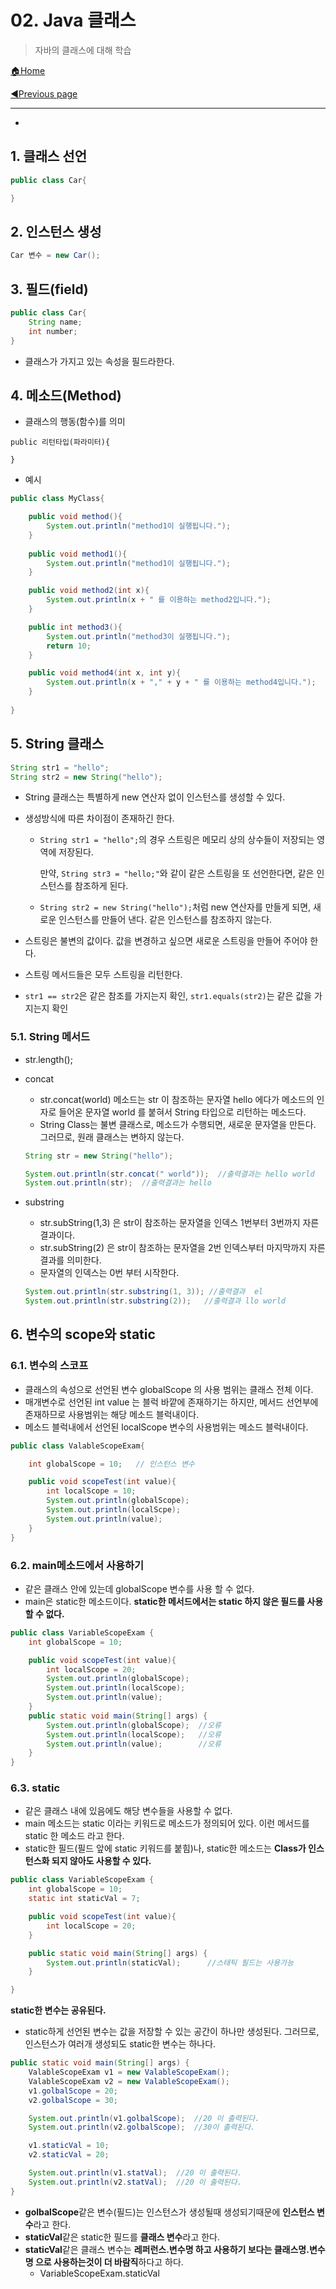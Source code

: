 # 02. Java 클래스

> 자바의 클래스에 대해 학습

[🏠Home](https://github.com/batboy118/Study_Note)

[◀Previous page ](./README.md)

---

<!-- TOC -->

- 

<!-- /TOC -->

## 1. 클래스 선언

```java
public class Car{

}
```

## 2. 인스턴스 생성

```java
Car 변수 = new Car();
```

## 3. 필드(field)

```java
public class Car{
    String name;    
    int number;
}
```

- 클래스가 가지고 있는 속성을 필드라한다.

## 4. 메소드(Method)

- 클래스의 행동(함수)를 의미

```
public 리턴타입(파라미터){

}
```

- 예시

```java
public class MyClass{

    public void method(){
        System.out.println("method1이 실행됩니다.");
    }
    
    public void method1(){
        System.out.println("method1이 실행됩니다.");
    }

    public void method2(int x){
        System.out.println(x + " 를 이용하는 method2입니다.");
    }

    public int method3(){
        System.out.println("method3이 실행됩니다.");
        return 10;
    }

    public void method4(int x, int y){
        System.out.println(x + "," + y + " 를 이용하는 method4입니다.");
    }
    
}
```

## 5. String 클래스

```java
String str1 = "hello";
String str2 = new String("hello");
```

- String  클래스는 특별하게 new 연산자 없이 인스턴스를 생성할 수 있다.

- 생성방식에 따른 차이점이 존재하긴 한다.

  - `String str1 = "hello";`의 경우 스트링은 메모리 상의 상수들이 저장되는 영역에 저장된다.

    만약, `String str3 = "hello;"`와 같이 같은 스트링을 또 선언한다면, 같은 인스턴스를 참조하게 된다.

  - `String str2 = new String("hello");`처럼 new 연산자를 만들게 되면, 새로운 인스턴스를 만들어 낸다. 같은 인스턴스를 참조하지 않는다.

- 스트링은 불변의 값이다. 값을 변경하고 싶으면 새로운 스트링을 만들어 주어야 한다.
- 스트링 메서드들은 모두 스트링을 리턴한다.

- `str1 == str2`은 같은 참조를 가지는지 확인, `str1.equals(str2)`는 같은 값을 가지는지 확인

### 5.1. String 메서드

- str.length();

- concat

  - str.concat(world) 메소드는 str 이 참조하는 문자열 hello 에다가 메소드의 인자로 들어온 문자열 world 를 붙혀서 String 타입으로 리턴하는 메소드다.
  - String Class는 불변 클래스로, 메소드가 수행되면, 새로운 문자열을 만든다. 그러므로, 원래 클래스는 변하지 않는다.

  ```java
  String str = new String("hello");
  
  System.out.println(str.concat(" world"));  //출력결과는 hello world 
  System.out.println(str);  //출력결과는 hello 
  ```

- substring

  - str.subString(1,3) 은 str이 참조하는 문자열을 인덱스 1번부터 3번까지 자른 결과이다.
  - str.subString(2) 은 str이 참조하는 문자열을 2번 인덱스부터 마지막까지 자른 결과를 의미한다.
  - 문자열의 인덱스는 0번 부터 시작한다.

  ```java
  System.out.println(str.substring(1, 3)); //출력결과  el
  System.out.println(str.substring(2));   //출력결과 llo world
  ```

## 6. 변수의 scope와 static

### 6.1. 변수의 스코프

- 클래스의 속성으로 선언된 변수 globalScope 의 사용 범위는 클래스 전체 이다.
- 매개변수로 선언된 int value 는 블럭 바깥에 존재하기는 하지만, 메서드 선언부에 존재하므로 사용범위는 해당 메소드 블럭내이다.
- 메소드 블럭내에서 선언된 localScope 변수의 사용범위는 메소드 블럭내이다.

```java
public class ValableScopeExam{

    int globalScope = 10;   // 인스턴스 변수 

    public void scopeTest(int value){   
        int localScope = 10;
        System.out.println(globalScope);
        System.out.println(localScpe);
        System.out.println(value);
    }
}
```

### 6.2. main메소드에서 사용하기

- 같은 클래스 안에 있는데 globalScope 변수를 사용 할 수 없다.
- main은 static한 메소드이다. **static한 메서드에서는 static 하지 않은 필드를 사용 할 수 없다.**

```java
public class VariableScopeExam {
    int globalScope = 10; 

    public void scopeTest(int value){
        int localScope = 20;            
        System.out.println(globalScope);
        System.out.println(localScope);
        System.out.println(value);
    }   
    public static void main(String[] args) {
        System.out.println(globalScope);  //오류
        System.out.println(localScope);   //오류
        System.out.println(value);        //오류  
    }   
}
```

### 6.3. static

- 같은 클래스 내에 있음에도 해당 변수들을 사용할 수 없다.
- main 메소드는 static 이라는 키워드로 메소드가 정의되어 있다. 이런 메서드를 static 한 메소드 라고 한다.
- static한 필드(필드 앞에 static 키워드를 붙힘)나, static한 메소드는 **Class가 인스턴스화 되지 않아도 사용할 수 있다.**

```java
public class VariableScopeExam {
    int globalScope = 10; 
    static int staticVal = 7;

    public void scopeTest(int value){
        int localScope = 20;        
    }

    public static void main(String[] args) {
        System.out.println(staticVal);      //스태틱 필드는 사용가능 
    }

}
```

**static한 변수는 공유된다.**

- static하게 선언된 변수는 값을 저장할 수 있는 공간이 하나만 생성된다. 그러므로, 인스턴스가 여러개 생성되도 static한 변수는 하나다.

```java
public static void main(String[] args) {
    ValableScopeExam v1 = new ValableScopeExam();
    ValableScopeExam v2 = new ValableScopeExam();
    v1.golbalScope = 20;
    v2.golbalScope = 30; 

    System.out.println(v1.golbalScope);  //20 이 출력된다.  
    System.out.println(v2.golbalScope);  //30이 출력된다. 

    v1.staticVal = 10;
    v2.staticVal = 20; 

    System.out.println(v1.statVal);  //20 이 출력된다. 
    System.out.println(v2.statVal);  //20 이 출력된다. 
}
```

- **golbalScope**같은 변수(필드)는 인스턴스가 생성될때 생성되기때문에 **인스턴스 변수**라고 한다.
- **staticVal**같은 static한 필드를 **클래스 변수**라고 한다.
- **staticVal**같은 클래스 변수는 **레퍼런스.변수명 하고 사용하기 보다는 클래스명.변수명 으로 사용하는것이 더 바람직**하다고 하다.
  - VariableScopeExam.staticVal